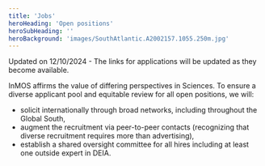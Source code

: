 ```yaml
---
title: 'Jobs'
heroHeading: 'Open positions'
heroSubHeading: ''
heroBackground: 'images/SouthAtlantic.A2002157.1055.250m.jpg'
---
```


Updated on 12/10/2024 - The links for applications will be updated as they become available.

InMOS affirms the value of differing perspectives in Sciences. To ensure a diverse applicant pool and equitable review for all open positions, we will:
* solicit internationally through broad networks, including throughout the Global South,
* augment the recruitment via peer-to-peer contacts (recognizing that diverse recruitment requires more than advertising),
* establish a shared oversight committee for all hires including at least one outside expert in DEIA.

<!---
M²LInES affirms the value of differing perspectives in Sciences. As such, we strongly encourage applications from women, racial and ethnic minorities, and other individuals who are under-represented in the profession, across color, creed, race, ethnic and national origin, physical ability, gender and sexual identity, or any other legally protected basis.
--->

<!---
### Princeton University/GFDL

Postdoctoral researcher or more senior scientist for Ocean Surface Boundary Layer Mixing Parameterizations using Machine Learning. [Apply here](https://puwebp.princeton.edu/AcadHire/apply/application.xhtml?listingId=36662)
--->



<!---
### New York University (NYU)
--->

<!--- Associate Research Scientist at the interface between climate modeling and machine learning. The successful candidate will be hired by Columbia University but the main work location will be at NCAR (Boulder, CO). [Apply here](https://apply.interfolio.com/140294) --->

<!---
### University of California, Santa Barbara (UCSB)
--->
